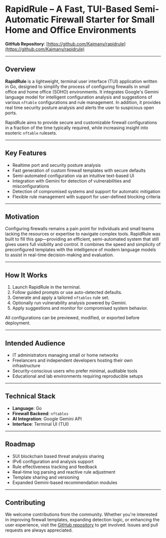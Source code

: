 # RapidRule – A Fast, TUI-Based Semi-Automatic Firewall Starter for Small Home and Office Environments

**GitHub Repository**: [https://github.com/Kajmany/rapidrule](https://github.com/Kajmany/rapidrule)

---

## Overview

**RapidRule** is a lightweight, terminal user interface (TUI) application written in Go, designed to simplify the process of configuring firewalls in small office and home office (SOHO) environments. It integrates Google's Gemini language model for intelligent configuration analysis and suggestions of various `nftable` configurations and rule management. In addition, it provides real time security posture analysis and alerts the user to suspicious open ports.

RapidRule aims to provide secure and customizable firewall configurations in a fraction of the time typically required, while increasing insight into esoteric `nftable` rulesets.

---

## Key Features

- Realtime port and security posture analysis
- Fast generation of custom firewall templates with secure defaults  
- Semi-automated configuration via an intuitive text-based UI  
- Integration with Gemini for detection of vulnerabilities and misconfigurations  
- Detection of compromised systems and support for automatic mitigation  
- Flexible rule management with support for user-defined blocking criteria  

---

## Motivation

Configuring firewalls remains a pain point for individuals and small teams lacking the resources or expertise to navigate complex tools. RapidRule was built to fill this gap—providing an efficient, semi-automated system that still gives users full visibility and control. It combines the speed and simplicity of preconfigured templates with the intelligence of modern language models to assist in real-time decision-making and evaluation.

---

## How It Works

1. Launch RapidRule in the terminal.  
2. Follow guided prompts or use auto-detected defaults.  
3. Generate and apply a tailored `nftables` rule set.  
4. Optionally run vulnerability analysis powered by Gemini.  
5. Apply suggestions and monitor for compromised system behavior.

All configurations can be previewed, modified, or exported before deployment.

---

## Intended Audience

- IT administrators managing small or home networks  
- Freelancers and independent developers hosting their own infrastructure  
- Security-conscious users who prefer minimal, auditable tools  
- Educational and lab environments requiring reproducible setups

---

## Technical Stack

- **Language**: Go  
- **Firewall Backend**: `nftables`  
- **AI Integration**: Google Gemini API  
- **Interface**: Terminal UI (TUI)  

---

## Roadmap

- SUI blockchain based threat analysis sharing
- IPv6 configuration and analysis support  
- Rule effectiveness tracking and feedback  
- Real-time log parsing and reactive rule adjustment  
- Template sharing and versioning  
- Expanded Gemini-based recommendation modules

---

## Contributing

We welcome contributions from the community. Whether you're interested in improving firewall templates, expanding detection logic, or enhancing the user experience, visit the [GitHub repository](https://github.com/Kajmany/rapidrule) to get involved. Issues and pull requests are always appreciated.
